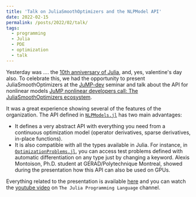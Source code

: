 ```yaml
---
title: 'Talk on JuliaSmoothOptimizers and the NLPModel API'
date: 2022-02-15
permalink: /posts/2022/02/talk/
tags:
  - programming
  - Julia
  - PDE
  - optimization
  - talk
---
```

Yesterday was .... the [10th anniversary of Julia](https://julialang.org/blog/2022/02/10years/), and, yes, valentine's day also. To celebrate this, we had the opportunity to present JuliaSmoothOptimizers at the [JuMP-dev](https://jump.dev) seminar and talk about the API for nonlinear models [JuMP nonlinear developers call: The JuliaSmoothOptimizers ecosystem](https://jump.dev/developers-call/2022/02/15/jso/).

It was a great experience showing several of the features of the organization. The API defined in [`NLPModels.jl`](https://github.com/JuliaSmoothOptimizers/NLPModels.jl) has two main advantages:
- It defines a very abstract API with everything you need from a continuous optimization model (operator derivatives, sparse derivatives, in-place functions).
- It is also compatible with all the types available in Julia. For instance, in [`OptimizationProblems.jl`](https://github.com/JuliaSmoothOptimizers/OptimizationProblems.jl), you can access test problems defined with automatic differentiation on any type just by changing a keyword.
Alexis Montoison, Ph.D. student at GERAD/Polytechnique Montreal, showed during the presentation how this API can also be used on GPUs.

Everything related to the presentation is available [here](https://jump.dev/developers-call/2022/02/15/jso/) and you can watch the [youtube video](https://www.youtube.com/watch?v=FsQJ6NEUF6g&t=1s) on `The Julia Programming Language` channel.
